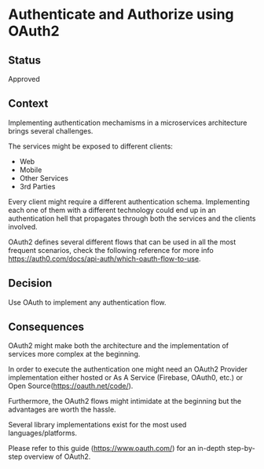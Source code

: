 # Authenticate and Authorize using OAuth2

## Status

Approved

## Context

Implementing authentication mechamisms in a microservices architecture brings several challenges.

The services might be exposed to different clients:
* Web
* Mobile
* Other Services
* 3rd Parties

Every client might require a different authentication schema. 
Implementing each one of them with a different technology could end up in an authentication hell that propagates through both the services and the clients involved.

OAuth2 defines several different flows that can be used in all the most frequent scenarios, check the following reference for more info https://auth0.com/docs/api-auth/which-oauth-flow-to-use.

## Decision

Use OAuth to implement any authentication flow.

## Consequences

OAuth2 might make both the architecture and the implementation of services more complex at the beginning.

In order to execute the authentication one might need an OAuth2 Provider implementation either hosted or As A Service (Firebase, OAuth0, etc.) or Open Source(https://oauth.net/code/).

Furthermore, the OAuth2 flows might intimidate at the beginning but the advantages are worth the hassle.

Several library implementations exist for the most used languages/platforms.

Please refer to this guide (https://www.oauth.com/) for an in-depth step-by-step overview of OAuth2.